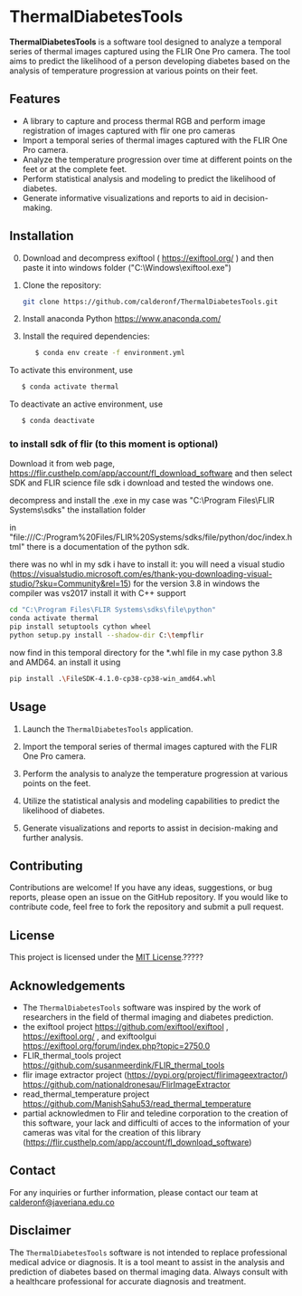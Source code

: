 # ThermalDiabetesTools

**ThermalDiabetesTools** is a software tool designed to analyze a temporal series of thermal images captured using the FLIR One Pro camera. The tool aims to predict the likelihood of a person developing diabetes based on the analysis of temperature progression at various points on their feet.

## Features

- A library to capture and process thermal RGB and perform image registration of images captured with flir one pro cameras
- Import a temporal series of thermal images captured with the FLIR One Pro camera.
- Analyze the temperature progression over time at different points on the feet or at the complete feet.
- Perform statistical analysis and modeling to predict the likelihood of diabetes.
- Generate informative visualizations and reports to aid in decision-making.

## Installation

0. Download and decompress exiftool ( https://exiftool.org/ ) and then paste it into windows folder ("C:\\Windows\\exiftool.exe")

1. Clone the repository:

   ```bash
   git clone https://github.com/calderonf/ThermalDiabetesTools.git
   ```

2. Install anaconda Python https://www.anaconda.com/

3. Install the required dependencies:

   ```bash
      $ conda env create -f environment.yml
   ```

 To activate this environment, use

   ```bash
      $ conda activate thermal
   ```

 To deactivate an active environment, use

   ```bash
      $ conda deactivate
   ```

### to install sdk of flir (to this moment is optional)

Download it from web page, https://flir.custhelp.com/app/account/fl_download_software and then select SDK and FLIR science file sdk i download and tested the windows one. 

decompress and install the .exe in my case was "C:\Program Files\FLIR Systems\sdks" the installation folder

in "file:///C:/Program%20Files/FLIR%20Systems/sdks/file/python/doc/index.html" there is a documentation of the python sdk. 

there was no whl in my sdk i have to install it:
you will need a visual studio (https://visualstudio.microsoft.com/es/thank-you-downloading-visual-studio/?sku=Community&rel=15) for the version 3.8 in windows the compiler was vs2017 install it with C++ support
   ```bash
   cd "C:\Program Files\FLIR Systems\sdks\file\python"
   conda activate thermal
   pip install setuptools cython wheel
   python setup.py install --shadow-dir C:\tempflir
   ```
   now find in this temporal directory for the *.whl file in my case python 3.8 and AMD64.
   an install it using 
   ```bash
   pip install .\FileSDK-4.1.0-cp38-cp38-win_amd64.whl
   ```


## Usage

1. Launch the `ThermalDiabetesTools` application.

2. Import the temporal series of thermal images captured with the FLIR One Pro camera.

3. Perform the analysis to analyze the temperature progression at various points on the feet.

4. Utilize the statistical analysis and modeling capabilities to predict the likelihood of diabetes.

5. Generate visualizations and reports to assist in decision-making and further analysis.

## Contributing

Contributions are welcome! If you have any ideas, suggestions, or bug reports, please open an issue on the GitHub repository. If you would like to contribute code, feel free to fork the repository and submit a pull request.

## License

This project is licensed under the [MIT License](LICENSE).?????

## Acknowledgements

- The `ThermalDiabetesTools` software was inspired by the work of researchers in the field of thermal imaging and diabetes prediction.
- the exiftool project https://github.com/exiftool/exiftool , https://exiftool.org/ , and exiftoolgui https://exiftool.org/forum/index.php?topic=2750.0
- FLIR_thermal_tools project https://github.com/susanmeerdink/FLIR_thermal_tools
- flir image extractor project (https://pypi.org/project/flirimageextractor/) https://github.com/nationaldronesau/FlirImageExtractor
- read_thermal_temperature project https://github.com/ManishSahu53/read_thermal_temperature
- partial acknowledmen to Flir and teledine corporation to the creation of this software, your lack and difficulti of acces to the information of your cameras was vital for the creation of this library (https://flir.custhelp.com/app/account/fl_download_software)


## Contact

For any inquiries or further information, please contact our team at calderonf@javeriana.edu.co

## Disclaimer

The `ThermalDiabetesTools` software is not intended to replace professional medical advice or diagnosis. It is a tool meant to assist in the analysis and prediction of diabetes based on thermal imaging data. Always consult with a healthcare professional for accurate diagnosis and treatment.
